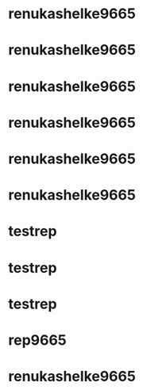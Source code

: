# renukashelke9665
# renukashelke9665
# renukashelke9665
# renukashelke9665
# renukashelke9665
# renukashelke9665
# testrep
# testrep
# testrep
# rep9665
# renukashelke9665
